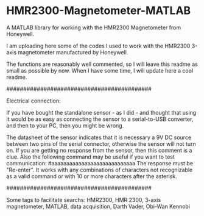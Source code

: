 # HMR2300-Magnetometer-MATLAB
A MATLAB library for working with the HMR2300 Magnetometer from Honeywell.

I am uploading here some of the codes I used to work with the HMR2300 3-axis magnetometer manufactured by Honeywell.

The functions are reasonably well commented, so I will leave this readme as small as possible by now. When I have some time, I will update here a cool readme. 

###########################################

Electrical connection:

If you have bought the standalone sensor - as I did - and thought that using it would be as easy as connecting the sensor to a serial-to-USB converter, and then to your PC, then you might be wrong.

The datasheet of the sensor indicates that it is necessary a 9V DC source between two pins of the serial connector, otherwise the sensor will not turn on. If you are getting no response from the sensor, then this comment is a clue. Also the following command may be useful if you want to test communication:
#aaaaaaaaaaaaaaaaaaaaaaaaaaaa
The response must be "Re-enter". It works with any combinations of characters not recognizable as a valid command or with 10 or more characters after the asterisk.

###########################################

Some tags to facilitate searchs: HMR2300, HMR 2300, 3-axis magnetometer, MATLAB, data acquisition, Darth Vader, Obi-Wan Kennobi
